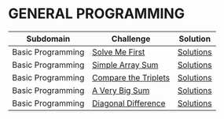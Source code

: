 # GENERAL PROGRAMMING
| Subdomain | Challenge  | Solution |
| ------------- | ------------- | ------------- |
| Basic Programming | [Solve Me First](https://www.hackerrank.com/challenges/solve-me-first/problem) | [Solutions](https://github.com/AstroAnasTariq/HackerRank/blob/main/src/main/kotlin/p1_Solve_Me_First) |
| Basic Programming | [Simple Array Sum](https://www.hackerrank.com/challenges/simple-array-sum/problem)  | [Solutions](https://github.com/AstroAnasTariq/HackerRank/blob/main/src/main/kotlin/p2_Simple_Array_Sum)  |
| Basic Programming | [Compare the Triplets](https://www.hackerrank.com/challenges/compare-the-triplets/problem)  | [Solutions](https://github.com/AstroAnasTariq/HackerRank/tree/main/src/main/kotlin/p3_Compare_the_Triplets)  |
| Basic Programming | [A Very Big Sum](https://www.hackerrank.com/challenges/a-very-big-sum/problem)  | [Solutions](https://github.com/AstroAnasTariq/HackerRank/tree/main/src/main/kotlin/p4_A_Very_Big_Sum)  |
| Basic Programming | [Diagonal Difference](https://www.hackerrank.com/challenges/diagonal-difference/problem)  | [Solutions](https://github.com/AstroAnasTariq/HackerRank/tree/main/src/main/kotlin/p5_Diagonal_Difference)  |

